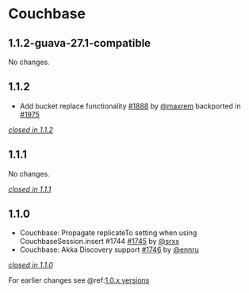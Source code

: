 # Couchbase

## 1.1.2-guava-27.1-compatible

No changes.

## 1.1.2

- Add bucket replace functionality [#1888](https://github.com/akka/alpakka/issues/1888) by [@maxrem](https://github.com/maxrem) backported in [#1975](https://github.com/akka/alpakka/pull/1975)

[*closed in 1.1.2*](https://github.com/akka/alpakka/issues?q=is%3Aclosed+milestone%3A1.1.2+label%3Ap%3Acouchbase)


## 1.1.1

No changes.

[*closed in 1.1.1*](https://github.com/akka/alpakka/issues?q=is%3Aclosed+milestone%3A1.1.1+label%3Ap%3Acouchbase)


## 1.1.0

- Couchbase: Propagate replicateTo setting when using CouchbaseSession.insert #1744 [#1745](https://github.com/akka/alpakka/issues/1745) by [@srxx](https://github.com/srxx)
- Couchbase: Akka Discovery support [#1746](https://github.com/akka/alpakka/issues/1746) by [@ennru](https://github.com/ennru)

[*closed in 1.1.0*](https://github.com/akka/alpakka/issues?q=is%3Aclosed+milestone%3A1.1.0+label%3Ap%3Acouchbase)

For earlier changes see @ref:[1.0.x versions](../1.0.x/couchbase.md)
